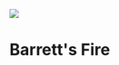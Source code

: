 <a href="https://juncture-digital.org"><img src="https://gitcdn.link/repo/jstor-labs/juncture/main/images/ve-button.png"></a>

<param ve-config header="header" main="now-and-then">

<param ve-compare url="https://forum.jstor.org/#/projects/75476/edit/31638680?query=&filter=[]&sort=id&dir=DESC&start=0&limit=100" label="Barret's Fire, Canterbury (2021)" attribution="Michael Stubbs and Ethan Dudley">
<param ve-compare url="https://forum.jstor.org/#/projects/75476/edit/30256204?query=fire&filter=[]&sort=id&dir=DESC&start=0&limit=100e" label="Barret's Fire, Canterbury -  unknown">

# Barrett's Fire

